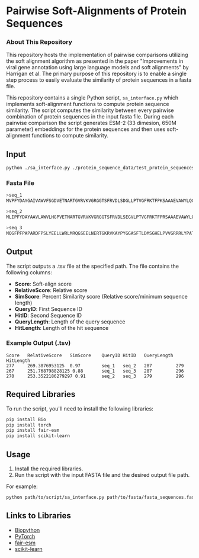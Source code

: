 
# Pairwise Soft-Alignments of Protein Sequences 

### About This Repository

This repository hosts the implementation of pairwise comparisons utilizing the soft alignment
algorithm as presented in the paper "Improvements in viral gene annotation using large language models and soft alignments" by Harrigan et al. The primary purpose of this repository is to enable 
a single step process to easily evaluate the similarity of protein sequences in a fasta file.

This repository contains a single Python script, `sa_interface.py`
which implements soft-alignment functions to compute protein sequence similarity. The script computes the similarity between every pairwise combination of 
protein sequences in the input fasta file. During each pairwise comparison the script generates ESM-2 (33 dimesion, 650M parameter) embeddings for the protein sequences and then uses soft-alignment functions to 
compute similarity. 


## Input
```sh
python ./sa_interface.py ./protein_sequence_data/test_protein_sequences.fasta ./alignment_output.tsv
```

### Fasta File

```sh
>seq_1
MVPFYDAYGAIVAWVFSGDVETNARTGVRVKVGRGGTSFRVDLSDGLLPTVGFRKTFPKSAAAEVAWYLQGTQDATFIRKYAPLWDKFVELIDIKGGLFMEDRAVEGVKAAYGYRWRSHFGRDQIRLAVEALRKDPSDRRCYVSAWDPAEDGLGALDQRNVPCPASFTFSVLNGELHSSFFIRSSDVFVGLPYDVMGHALLMDAVAHELRLRPGIMHVTLAHAHLYESHWDLTVEMMKQEPVVPALQLPGWTLSQVERAPDDYVVRYAEEAKQLTWPAYNPRPEVVE 

>seq_2
MLIPFYDAYAAVLAWVLHGPVETNARTGVRVKVGRGGTSFRVDLSEGVLPTVGFRKTFPRSAAAEVAWYLQGTQDATFIRKYAPLWDKFVEELPSRVVGVKAAYGYRWRSHFGRDQIRLAVEALRKDPSDRRCYVSAWDPAEDGLGELGQRNVPCPAAFTFSALGEELHSSIVLRSSDVFVGLPYDVMGHALLVDAVARELGLRPGVMHVTLAHAHLYESHWDMAAEMLRQEPVVPELPLPGVALSGIEADPDGYVLSVAAEAKRHEWPSYNPKPEVVE 

>seq_3
MQGFPFPAPARDFPSLYEELLWRLMRQGSEELNERTGKRVKAYPYGGASFTLDMSGHELPVVGRRRLYPATAAAETAWYLLGTQDPTFMMRHAKVVWEKFLEDNPDQDAGASASKIIKAAYGYRWRKHFGRDQLQLAMDALDRNPSDRRVFISAWDPAEDGLGAQGQLNVPCPVGFTFSILDGRLNSTYLLRSSDVFVGLPYDVMGHALLMAAVGETLNVPLGFMTFTMAHPHIYDVHYAMADEFIMQAPVKPSILLPRWTVDQIAAEPNAYVEKVKKDGNAVPWPDFAPRPEVVQ 
```

## Output

The script outputs a .tsv file at the specified path. The file contains the following columns:

- **Score**: Soft-align score
- **RelativeScore**: Relative score
- **SimScore**: Percent Similarity score (Relative score/minimum sequence length)
- **QueryID**: First Sequence ID
- **HitID**: Second Sequence ID
- **QueryLength**: Length of the query sequence
- **HitLength**: Length of the hit sequence

### Example Output (.tsv)

```plaintext
Score   RelativeScore   SimScore    QueryID HitID   QueryLength HitLength
277     269.3876953125  0.97        seq_1   seq_2   287         279
267     251.768798828125 0.88       seq_1   seq_3   287         296
270     253.3522186279297 0.91      seq_2   seq_3   279         296
```

## Required Libraries

To run the script, you'll need to install the following libraries:

```sh
pip install Bio
pip install torch
pip install fair-esm
pip install scikit-learn
```

## Usage

1. Install the required libraries.
2. Run the script with the input FASTA file and the desired output file path.

For example:

```sh
python path/to/script/sa_interface.py path/to/fasta/fasta_sequences.fasta path/to/output/output_file.tsv
```

## Links to Libraries

- [Biopython](https://biopython.org/)
- [PyTorch](https://pytorch.org/)
- [fair-esm](https://github.com/facebookresearch/esm)
- [scikit-learn](https://scikit-learn.org/)

